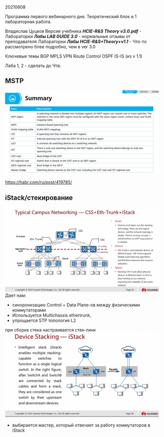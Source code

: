 20210608

Программа первого вебинарного дня. Теоретический блок и 1 лабораторная работа.

Владислав Цуцков
Версия учебника ___HCIE-R&S Theory v3.0.pdf___ - 
Лабораторки ___Лабы LAB GUIDE 3.0___ - нормальные отзывы от преподавателя
Лабораторки ___Лабы HCIE-R&S+Theory+v1.1___ - Что-то рассмотрено блее подробно, чем в ver 3.0


Ключевые темы
BGP
MPLS VPN
Route Control
OSPF
IS-IS (из v 1.1)

Лаба 1, 2 - сделать до Чтв.

## MSTP ##
![](pictures/10.jpg)

https://habr.com/ru/post/419785/


## iStack/стекирование ##

![](pictures/11.jpg)
Дает нам:
- синхронизацию Control + Data Plane-ов между физическими коммутаторами
- Используется Multichassis ethertrunk, 
- упрощается STP топология L2

при сборке стека настраивается стек-линк
![](pictures/12.jpg)
- выбирается мастер, который отвечает за работу коммутаторов в iStack

